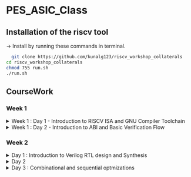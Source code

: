
# PES_ASIC_Class



## Installation of the riscv tool

 -> Install by running these commands in terminal.

```bash
  git clone https://github.com/kunalg123/riscv_workshop_collaterals
cd riscv_workshop_collaterals
chmod 755 run.sh
./run.sh 
```

## CourseWork

### Week 1

<details>
  <summary> Week 1 : Day 1 - Introduction to RISCV ISA and GNU Compiler Toolchain </summary>
  <br>



## C program That calculates sum from 1 to N
____Compiling it using C compiler____
```
gcc sum1ton.c 
./a.out
```





____Compiling using RISCV compiler____
```
riscv64-unknown-elf-gcc -O1 -mabi=lp64 -march=rv64i -o sum1ton.o sum1ton.c
spike pk sum1ton.o
riscv64-unknown-elf-objdump -d 1_to_N.o | less (in new tab)
```
## Spike Simulation





## Write a C program for Signed And Unsigned Numbers 



```
vim unsignedHighest.c
riscv64-unknown-elf-gcc -Ofast -mabi=lp64 -march=rv64i -o unsignedHighest.o unsignedHighest.c
spike pk unsignedHighest.o
```





## For the signed number 




```
vim signedHighest.c
riscv64-unknown-elf-gcc -Ofast -mabi=lp64 -march=rv64i -o signedHighest.o signedHighest.c
spike pk signedHighest.o
```

</details>

<details>
  <summary> Week 1 : Day 2 - Introduction to ABI and Basic Verification Flow </summary>
  <br>

# Introduction to ABI and basic verification flow

### Download the load.S , 1to9_count.c files from 
https://github.com/kunalg123/riscv_workshop_collaterals/tree/master/labs




```
cat 1to9_custom.c
cat load.S
```






```
riscv64-unknown-elf-gcc -Ofast -mabi=lp64 -march=rv64i -o 1to9_custom.o 1to9_custom.c load.S
spike pk 1to9_custom.o
riscv64-unknown-elf-objdump -d 1to9_custom.o | less
```

## Spike Simulation

![Screenshot from 2023-08-21 09-10-32](https://github.com/ramdev604/pes_asic_class/assets/43489027/64e49c93-a6e6-42f4-a187-1c789809ce21)
</details>


### Week 2

<details>
  <summary>Day 1 : Introduction to Verilog RTL design and Synthesis
</summary>

  ## Task 1 : Loading and verifying functionality of a design.

  * After installation of tools run these commands to verify a design.

  ```bash
    sudo -s
    cd /VLSI/sky130RTLDesignAndSynthesisWorkshop/verilog_files
    iverilog good_mux.v tb_good_mux.v
    ./a.out
    gtkwave tb_good_mux.vcd
  ```
  ![2](https://github.com/saneeaman9/pes_asic_class/assets/75088597/dcb825d3-6e07-417e-8f1f-61cae1baf730)

  **gtkwave simulation**
  
  ![1](https://github.com/saneeaman9/pes_asic_class/assets/75088597/1e684563-1204-4286-80e6-4b942f309654)

  ## Task 2 : Labs using Yosys and Sky130 PDKs.

  * Run there commands in the required folder.

  ```bash
  yosys
  read_liberty -lib ../lib/sky130_fd_sc_hd__tt_025C_1v80.lib
  read_verilog good_mux.v
  synth -top good_mux 
  abc -liberty ../lib/sky130_fd_sc_hd__tt_025C_1v80.lib
  show
  ```
  ![4](https://github.com/saneeaman9/pes_asic_class/assets/75088597/10bcbe8b-708c-4286-b991-3ac649634181)

  ![3](https://github.com/saneeaman9/pes_asic_class/assets/75088597/b25b3f47-a1ee-49ed-b098-38497d3a194b)

  </br>

  * Writing a netlist.
    ```bash
    write_verilog good_mux_netlist.v 
    !gvim good_mux_netlist.v

    write_verilog -noattr good_mux_netlist.v 
    !gvim good_mux_netlist.v 
    ```
  
  </br>

  * Simplified netlist.






  
  
</details>


<details>
  <summary>Day 2</summary>

  ### Task 1

    ```bash
     vim ../lib/sky130_fd_sc_hd__tt_025C_1v80.lib
    ```
  ![1](https://github.com/saneeaman9/pes_asic_class/assets/75088597/11a09ee1-5608-4ff9-842d-6dc1e9b19520)

  ![2](https://github.com/saneeaman9/pes_asic_class/assets/75088597/3394a377-bd16-4fab-ae4b-ba09c93326cf)

  ![3](https://github.com/saneeaman9/pes_asic_class/assets/75088597/e8c20cbe-3bdb-4546-9e2e-5d10fb941946)

  ![4](https://github.com/saneeaman9/pes_asic_class/assets/75088597/7c62a951-15c6-4427-86f5-7e2b4959c0bd)





  ### Task 2

  **Systhesis**

  ```bash
  yosys
read_liberty -lib ../lib//sky130_fd_sc_hd__tt_025C_1v80.lib
read_verilog multiple_modules.v
synth -top multiple_modules
abc -liberty ../lib/sky130_fd_sc_hd__tt_025C_1v80.lib
show multiple_modules
```
![6](https://github.com/saneeaman9/pes_asic_class/assets/75088597/77f01800-b5a2-47e5-961f-75d4759ac852)

![5](https://github.com/saneeaman9/pes_asic_class/assets/75088597/8380fa74-755f-4939-94c1-03fdfc4df31e)


```bash
write_verilog multiple_modules_hier.v
!vim multiple_modules_hier.v 
```
![7](https://github.com/saneeaman9/pes_asic_class/assets/75088597/594cc847-0123-4f1a-a208-6d496ca6a582)


### Task 3

  **Various Flop Coding Styles and optimization**

  * For async reset.
  
  ```bash
  iverilog dff_asyncres.v tb_dff_asyncres.v
./a.out
gtkwave tb_dff_asyncres.vcd 
  ```

  ![8](https://github.com/saneeaman9/pes_asic_class/assets/75088597/d02386d3-cdf2-4814-a77f-73e424bbd6c3)


  * For async set

  ```bash
  iverilog dff_async_set.v tb_dff_async_set.v
./a.out
gtkwave tb_dff_async_set.vcd
  ```

  ![9](https://github.com/saneeaman9/pes_asic_class/assets/75088597/07a8f950-b776-4b0e-9171-0179d9e1b4c4)


### Task 4

**Systhesizing all 3 codes**

```bash
yosys
read_liberty -lib ../lib/sky130_fd_sc_hd__tt_025C_1v80.lib
read_verilog dff_asyncres.v
synth -top dff_asyncres
dfflibmap -liberty ../lib/sky130_fd_sc_hd__tt_025C_1v80.lib
abc -liberty ../lib//sky130_fd_sc_hd__tt_025C_1v80.lib
show
```

![1](https://github.com/saneeaman9/pes_asic_class/assets/75088597/f940444d-260f-47a7-bc22-a656a2854321)


```bash
read_verilog dff_async_set.v
synth -top dff_async_set
dfflibmap -liberty ../lib//sky130_fd_sc_hd__tt_025C_1v80.lib
abc -liberty ../lib/sky130_fd_sc_hd__tt_025C_1v80.lib
show
```

![2](https://github.com/saneeaman9/pes_asic_class/assets/75088597/b2bfb0f9-af02-4a50-8797-ac8a9644ecc7)


```bash
read_verilog dff_syncres.v
synth -top dff_syncres
dfflibmap -liberty ../lib/sky130_fd_sc_hd__tt_025C_1v80.lib
abc -liberty ../lib/sky130_fd_sc_hd__tt_025C_1v80.lib
show
```

![3](https://github.com/saneeaman9/pes_asic_class/assets/75088597/d05b8cd7-70f0-4565-b885-dc94e48cf250)

</details>


<details>
  <summary>Day 3 : Combinational and sequential optmizations</summary>
  
  ### Task 1 Combinational logic optimizations

    3

    ```bash 
    read_liberty -lib ../lib/sky130_fd_sc_hd__tt_025C_1v80.lib
read_verilog opt_check.v
synth -top opt_check 
opt_clean -purge
abc -liberty ../lib/sky130_fd_sc_hd__tt_025C_1v80.lib
show
read_verilog opt_check2.v
synth -top opt_check2
abc -liberty ../lib/sky130_fd_sc_hd__tt_025C_1v80.lib 
show
    ```

    1
    
    
*Synthesis*
</br>

```bash
read_liberty -lib ../lib/sky130_fd_sc_hd__tt_025C_1v80.lib 
read_verilog opt_check3.v
synth -top opt_check3
opt_clean -purge
abc -liberty ../lib/sky130_fd_sc_hd__tt_025C_1v80.lib
show
read_verilog opt_check4.v
synth -top opt_check4
opt_clean -purge
abc -liberty ../lib/sky130_fd_sc_hd__tt_025C_1v80.lib
show
```

4
5

### Task 2 : Sequential Logic Optimizations

6

*Synthesis*

```bash
vim dff_const1.v -o dff_const2.v
iverilog dff_const1.v  tb_dff_const1.v
./a.out
gtkwave tb_dff_const1.vcd
iverilog dff_const2.v  tb_dff_const2.v
./a.out
gtkwave tb_dff_const2.vcd 
```
7
8



</details>
